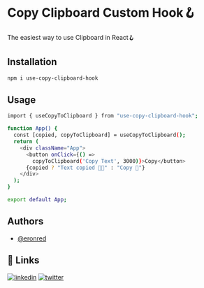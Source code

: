 
# Copy Clipboard Custom Hook🪝

The easiest way to use Clipboard in React🪝

## Installation
```bash
npm i use-copy-clipboard-hook

```
## Usage

```bash
import { useCopyToClipboard } from "use-copy-clipboard-hook";

function App() {
  const [copied, copyToClipboard] = useCopyToClipboard();
  return (
    <div className="App">
      <button onClick={() =>
        copyToClipboard('Copy Text', 3000)}>Copy</button>
      {copied ? "Text copied 🥳🥳" : "Copy 🤖"}
    </div>
  );
}

export default App;

```
    



## Authors

- [@eronred](https://www.github.com/eronred)


## 🔗 Links
[![linkedin](https://img.shields.io/badge/linkedin-0A66C2?style=for-the-badge&logo=linkedin&logoColor=white)](https://www.linkedin.com/eronred)
[![twitter](https://img.shields.io/badge/twitter-1DA1F2?style=for-the-badge&logo=twitter&logoColor=white)](https://twitter.com/imeronn)

